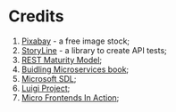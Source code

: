 # Credits

1. [Pixabay](https://pixabay.com) - a free image stock;
1. [StoryLine](https://github.com/GodelTech/GodelTech.StoryLine) - a library to create API tests;
1. [REST Maturity Model](https://martinfowler.com/articles/richardsonMaturityModel.html);
1. [Buidling Microservices book](https://www.amazon.pl/Building-Microservices-Designing-Fine-Grained-Systems/dp/1492034029);
1. [Microsoft SDL](https://www.microsoft.com/en-us/securityengineering/sdl/practices);
1. [Luigi Project](https://luigi-project.io/);
1. [Micro Frontends In Action](https://micro-frontends.org/);
